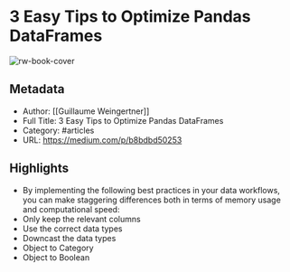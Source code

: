 # 3 Easy Tips to Optimize Pandas DataFrames

![rw-book-cover](https://readwise-assets.s3.amazonaws.com/static/images/article2.74d541386bbf.png)

## Metadata
- Author: [[Guillaume Weingertner]]
- Full Title: 3 Easy Tips to Optimize Pandas DataFrames
- Category: #articles
- URL: https://medium.com/p/b8bdbd50253

## Highlights
- By implementing the following best practices in your data workflows, you can make staggering differences both in terms of memory usage and computational speed:
- Only keep the relevant columns
- Use the correct data types
- Downcast the data types
- Object to Category
- Object to Boolean
